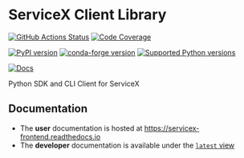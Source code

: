 # ServiceX Client Library


[![GitHub Actions Status](https://github.com/ssl-hep/ServiceX_frontend/workflows/CI/CD/badge.svg?branch=master)](https://github.com/ssl-hep/ServiceX_frontend/actions)
[![Code Coverage](https://codecov.io/gh/ssl-hep/ServiceX_frontend/graph/badge.svg)](https://codecov.io/gh/ssl-hep/ServiceX_frontend)

[![PyPI version](https://badge.fury.io/py/servicex.svg)](https://badge.fury.io/py/servicex)
[![conda-forge version](https://img.shields.io/conda/vn/conda-forge/servicex.svg)](https://github.com/conda-forge/servicex-feedstock.git)
[![Supported Python versions](https://img.shields.io/pypi/pyversions/servicex.svg)](https://pypi.org/project/servicex/)

[![Docs](https://readthedocs.org/projects/docs/badge/?version=latest)](https://servicex-frontend.readthedocs.io)


Python SDK and CLI Client for ServiceX

## Documentation

* The **user** documentation is hosted at https://servicex-frontend.readthedocs.io
* The **developer** documentation is available under the [`latest` view](https://servicex-frontend.readthedocs.io/en/latest/)
